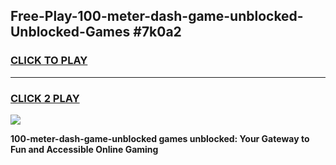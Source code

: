 
## Free-Play-100-meter-dash-game-unblocked-Unblocked-Games #7k0a2
<h3>
<a href="https://news.freeplayer.one?title=100-meter-dash-game-unblocked&ref=8M">CLICK TO PLAY</a></h3>
<hr>

<h3>
<a href="https://news.freeplayer.one?title=100-meter-dash-game-unblocked&ref=8M">CLICK 2 PLAY</a>
  
</h3>

<a href="https://news.freeplayer.one?title=100-meter-dash-game-unblocked&ref=8M"><img src="https://clearcache.store/games.png"></a>


**100-meter-dash-game-unblocked games unblocked: Your Gateway to Fun and Accessible Online Gaming**

